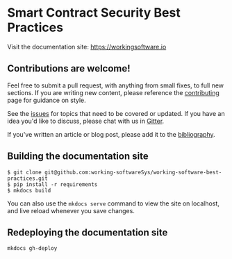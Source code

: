 # Smart Contract Security Best Practices

Visit the documentation site: https://workingsoftware.io


## Contributions are welcome!

Feel free to submit a pull request, with anything from small fixes, to full new sections. If you are writing new content, please reference the [contributing](./docs/about/contributing.md) page for guidance on style. 


See the [issues](https://github.com/working-softwareSys/working-software-best-practices/issues) for topics that need to be covered or updated. If you have an idea you'd like to discuss, please chat with us in [Gitter](https://gitter.im/working-softwareSys/working-software-best-practices).

If you've written an article or blog post, please add it to the [bibliography](./bibliography).  


## Building the documentation site

```
$ git clone git@github.com:working-softwareSys/working-software-best-practices.git
$ pip install -r requirements
$ mkdocs build 
```

You can also use the `mkdocs serve` command to view the site on localhost, and live reload whenever you save changes.

## Redeploying the documentation site

```
mkdocs gh-deploy
```

